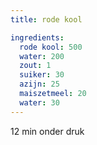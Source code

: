 ```yaml
---
title: rode kool

ingredients:
  rode kool: 500
  water: 200
  zout: 1
  suiker: 30
  azijn: 25
  maiszetmeel: 20
  water: 30
---
```

12 min onder druk
 
